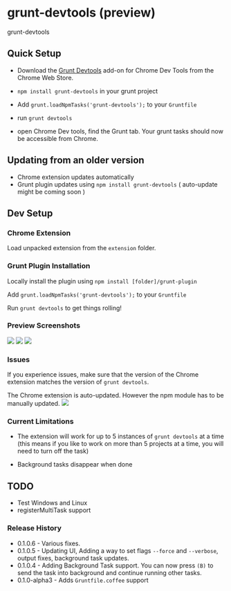 grunt-devtools (preview)
==============

grunt-devtools

## Quick Setup

* Download the [Grunt Devtools](https://chrome.google.com/webstore/detail/grunt-devtools/fbiodiodggnlakggeeckkjccjhhjndnb?hl=en)
add-on for Chrome Dev Tools from the Chrome Web Store.

* `npm install grunt-devtools` in your grunt project

* Add `grunt.loadNpmTasks('grunt-devtools');` to your `Gruntfile`

* run `grunt devtools`

* open Chrome Dev tools, find the Grunt tab. Your grunt tasks should now be accessible from Chrome.


## Updating from an older version

* Chrome extension updates automatically
* Grunt plugin updates using `npm install grunt-devtools` ( auto-update might be coming soon )

## Dev Setup

### Chrome Extension

Load unpacked extension from the `extension` folder.

### Grunt Plugin Installation

Locally install the plugin using `npm install [folder]/grunt-plugin`

Add `grunt.loadNpmTasks('grunt-devtools');` to your `Gruntfile`

Run `grunt devtools` to get things rolling!

### Preview Screenshots

![](http://v14d.com/i/513394803d3d9.jpg)
![](http://v14d.com/i/513393cbb7e8b.jpg)
![](http://v14d.com/i/5133941ceb6b4.jpg)

### Issues

If you experience issues, make sure that the version of the Chrome extension matches the
version of `grunt devtools`.

The Chrome extension is auto-updated. However the npm module has to be manually updated.
![](http://v14d.com/i/5134559bdb23a.jpg)

### Current Limitations

* The extension will work for up to 5 instances of `grunt devtools` at a time
(this means if you like to work on more than 5 projects at a time, you will need to turn off the task)

* Background tasks disappear when done

## TODO

* Test Windows and Linux
* registerMultiTask support

### Release History

* 0.1.0.6 - Various fixes.
* 0.1.0.5 - Updating UI, Adding a way to set flags `--force` and `--verbose`, output fixes, background task updates.
* 0.1.0.4 - Adding Background Task support. You can now press `(B)` to send
the task into background and continue running other tasks.
* 0.1.0-alpha3 - Adds `Gruntfile.coffee` support

